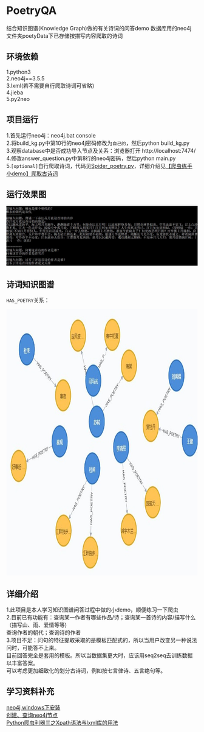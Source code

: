 # PoetryQA
结合知识图谱(Knowledge Graph)做的有关诗词的问答demo 数据库用的neo4j   
文件夹poetyData下已存储按描写内容爬取的诗词

## 环境依赖
1.python3    
2.neo4j==3.5.5    
3.lxml(若不需要自行爬取诗词可省略)    
4.jieba    
5.py2neo

## 项目运行
1.首先运行neo4j：neo4j.bat console    
2.将build_kg.py中第10行的neo4j密码修改为`自己的`，然后python build_kg.py    
3.观察database中是否成功导入节点及关系：浏览器打开 http://localhost:7474/    
4.修改answer_question.py中第8行的neo4j密码，然后python main.py    
5.`[optional]`自行爬取诗词，代码见[Spider_poetry.py](https://github.com/JaniceWuo/PoetryQA/blob/master/Spider_poetry.py)，详细介绍见[【爬虫练手小demo】爬取古诗词](https://blog.csdn.net/qq_25590283/article/details/104632222)

## 运行效果图
![](https://github.com/JaniceWuo/PoetryQA/blob/master/img/1.JPG)    

## 诗词知识图谱
`HAS_POETRY`关系：
<div align=center><img width="800" height="700" src="https://github.com/JaniceWuo/PoetryQA/blob/master/img/kg_poetry.JPG"/></div>

## 详细介绍
1.此项目是本人学习知识图谱问答过程中做的小demo，顺便练习一下爬虫    
2.目前已有功能有：查询某一作者有哪些作品/诗；查询某一首诗的内容/描写什么（描写山、雨、爱情等等)    
                查询作者的朝代；查询诗的作者    
3.项目不足：问句的特征提取采取的是模板匹配式的，所以当用户改变另一种说法问时，可能答不上来。    
           目前回答完全是套用的模板。所以当数据集更大时，应该用seq2seq去训练数据以丰富答案。   
           可以考虑更加细致化的划分古诗词，例如按七言律诗、五言绝句等。 

## 学习资料补充
[neo4j windows下安装](https://www.cnblogs.com/ljhdo/archive/2017/05/19/5521577.html)    
[创建、查询neo4j节点](https://www.cnblogs.com/ljhdo/p/5516793.html)    
[Python爬虫利器三之Xpath语法与lxml库的用法](https://cuiqingcai.com/2621.html)
